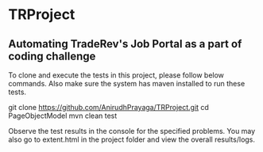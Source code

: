 # TRProject
Automating TradeRev's Job Portal as a part of coding challenge
---------------------------------------------------------------------------------------------------------------------
To clone and execute the tests in this project, please follow below commands. Also make sure the system has maven installed to run these tests.

git clone https://github.com/AnirudhPrayaga/TRProject.git
cd PageObjectModel
mvn clean test

Observe the test results in the console for the specified problems. You may also go to extent.html in the project folder and view the overall results/logs.
